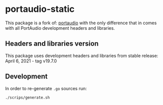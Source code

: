 # portaudio-static

This package is a fork of: [portaudio](https://github.com/gordonklaus/portaudio) with the only difference that in comes with all PortAudio development headers and libraries.

## Headers and libraries version

This package uses development headers and libraries from stable release: April 6, 2021 - tag v19.7.0  

## Development

In order to re-generate `.go` sources run:

```bash
./scrips/generate.sh
```